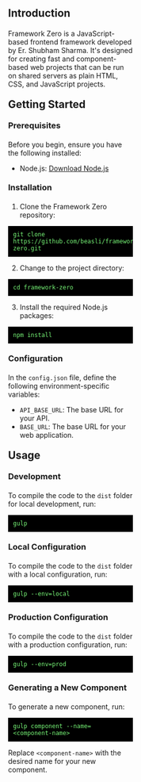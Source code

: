<div style="padding-inline: 25%;">
<!-- Introduction -->
<h2 style="margin-block: 20px;">Introduction</h2>
<p>
    Framework Zero is a JavaScript-based frontend framework developed by Er. Shubham Sharma. It's designed for creating fast and component-based web projects that can be run on shared servers as plain HTML, CSS, and JavaScript projects.
</p>

<!-- Getting Started Section -->
<h2 style="margin-block: 20px;">Getting Started</h2>

<h3 style="margin-block: 20px;">Prerequisites</h3>
<p>Before you begin, ensure you have the following installed:</p>
<ul>
    <li>Node.js: <a href="https://nodejs.org/" target="_blank">Download Node.js</a></li>
</ul>

<h3 style="margin-block: 20px;">Installation</h3>
<ol>
    <li>Clone the Framework Zero repository:</li>
</ol>
<pre style="background: black; padding: 10px;"><code style="color: #76f476 !important;">git clone https://github.com/beasli/framework-zero.git</code></pre>
<ol start="2">
    <li>Change to the project directory:</li>
</ol>
<pre style="background: black; padding: 10px;"><code style="color: #76f476 !important;">cd framework-zero</code></pre>
<ol start="3">
    <li>Install the required Node.js packages:</li>
</ol>
<pre style="background: black; padding: 10px;"><code style="color: #76f476 !important;">npm install</code></pre>

<h3 style="margin-block: 20px;">Configuration</h3>
<p>In the <code>config.json</code> file, define the following environment-specific variables:</p>
<ul>
    <li><code>API_BASE_URL</code>: The base URL for your API.</li>
    <li><code>BASE_URL</code>: The base URL for your web application.</li>
</ul>

<h2 style="margin-block: 20px;">Usage</h2>

<h3 style="margin-block: 20px;">Development</h3>
<p>To compile the code to the <code>dist</code> folder for local development, run:</p>
<pre style="background: black; padding: 10px;"><code style="color: #76f476 !important;">gulp</code></pre>

<h3 style="margin-block: 20px;">Local Configuration</h3>
<p>To compile the code to the <code>dist</code> folder with a local configuration, run:</p>
<pre style="background: black; padding: 10px;"><code style="color: #76f476 !important;">gulp --env=local</code></pre>

<h3 style="margin-block: 20px;">Production Configuration</h3>
<p>To compile the code to the <code>dist</code> folder with a production configuration, run:</p>
<pre style="background: black; padding: 10px;"><code style="color: #76f476 !important;">gulp --env=prod</code></pre>

<h3 style="margin-block: 20px;">Generating a New Component</h3>
<p>To generate a new component, run:</p>
<pre style="background: black; padding: 10px;"><code style="color: #76f476 !important;">gulp component --name=&lt;component-name&gt;</code></pre>
<p>Replace <code>&lt;component-name&gt;</code> with the desired name for your new component.</p>


</div>